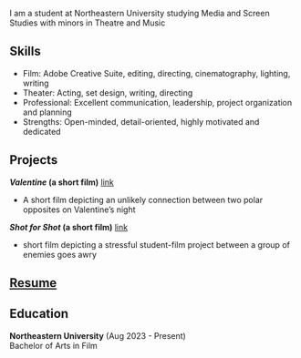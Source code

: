 <!---
documentation on themes etc: https://docs.github.com/en/pages/setting-up-a-github-pages-site-with-jekyll/adding-a-theme-to-your-github-pages-site-using-jekyll
-->
I am a student at Northeastern University studying Media and Screen Studies with minors in Theatre and Music 

## Skills
- Film: Adobe Creative Suite, editing, directing, cinematography, lighting, writing
- Theater: Acting, set design, writing, directing
- Professional: Excellent communication, leadership, project organization and planning
- Strengths: Open-minded, detail-oriented, highly motivated and dedicated

## Projects
**_Valentine_ (a short film)** [link](projects/film1) 
- A short film depicting an unlikely connection between two polar opposites on Valentine’s night


**_Shot for Shot_ (a short film)** [link](projects/film2)
- short film depicting a stressful student-film project between a group of enemies goes awry

## [Resume](assets/Resume.pdf)

## Education
**Northeastern University** (Aug 2023 - Present)    
Bachelor of Arts in Film   
